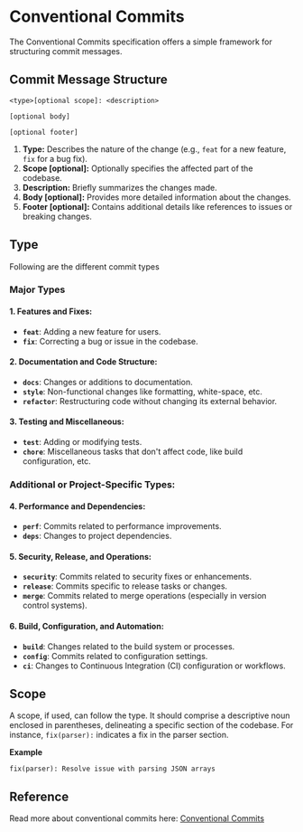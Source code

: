 # Conventional Commits

The Conventional Commits specification offers a simple framework for structuring commit messages.


## Commit Message Structure
```
<type>[optional scope]: <description>

[optional body]

[optional footer]
```

1. **Type:** Describes the nature of the change (e.g., `feat` for a new feature, `fix` for a bug fix).
2. **Scope [optional]:** Optionally specifies the affected part of the codebase.
3. **Description:** Briefly summarizes the changes made.
4. **Body [optional]:** Provides more detailed information about the changes.
5. **Footer [optional]:** Contains additional details like references to issues or breaking changes.


## Type
Following are the different commit types

### Major Types

#### **1. Features and Fixes:**
- **`feat`**: Adding a new feature for users.
- **`fix`**: Correcting a bug or issue in the codebase.

#### **2. Documentation and Code Structure:**
- **`docs`**: Changes or additions to documentation.
- **`style`**: Non-functional changes like formatting, white-space, etc.
- **`refactor`**: Restructuring code without changing its external behavior.

#### **3. Testing and Miscellaneous:**
- **`test`**: Adding or modifying tests.
- **`chore`**: Miscellaneous tasks that don't affect code, like build configuration, etc.

### Additional or Project-Specific Types:

#### **4. Performance and Dependencies:**
- **`perf`**: Commits related to performance improvements.
- **`deps`**: Changes to project dependencies.

#### **5. Security, Release, and Operations:**
- **`security`**: Commits related to security fixes or enhancements.
- **`release`**: Commits specific to release tasks or changes.
- **`merge`**: Commits related to merge operations (especially in version control systems).

#### **6. Build, Configuration, and Automation:**
- **`build`**: Changes related to the build system or processes.
- **`config`**: Commits related to configuration settings.
- **`ci`**: Changes to Continuous Integration (CI) configuration or workflows.


## Scope

A scope, if used, can follow the type. It should comprise a descriptive noun enclosed in parentheses, delineating a specific section of the codebase. For instance, `fix(parser):` indicates a fix in the parser section.

**Example**
```
fix(parser): Resolve issue with parsing JSON arrays
```

## Reference

Read more about conventional commits here: [Conventional Commits](https://www.conventionalcommits.org/)